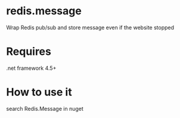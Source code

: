 # redis.message 

Wrap Redis pub/sub and store message even if the website stopped

# Requires
.net framework 4.5+

# How to use it
search 	Redis.Message in nuget
